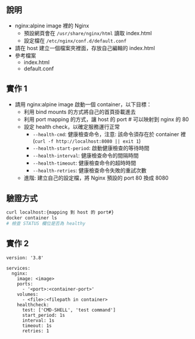 ## 說明

- nginx:alpine image 裡的 Nginx
  - 預設網頁會在 `/usr/share/nginx/html` 讀取 index.html
  - 設定檔在 `/etc/nginx/conf.d/default.conf`
- 請在 host 建立一個檔案夾裡面，存放自己編輯的 index.html
- 參考檔案
  - index.html
  - default.conf

## 實作 1

- 請用 nginx:alpine image 啟動一個 container，以下目標：
  - 利用 bind mounts 的方式將自己的首頁掛載進去
  - 利用 port mapping 的方式，讓 host 的 port # 可以映射到 nginx 的 80
  - 設定 health check，以確定服務運行正常
    - `--health-cmd`: 健康檢查命令，注意: 該命令須存在於 container 裡 (`curl -f http://localhost:8080 || exit 1`)
    - `--health-start-period`: 啟動健康檢查的等待時間
    - `--health-interval`: 健康檢查命令的間隔時間
    - `--health-timeout`: 健康檢查命令的超時時間
    - `--health-retries`: 健康檢查命令失敗的重試次數
  - 進階: 建立自己的設定檔，將 Nginx 預設的 port 80 換成 8080

## 驗證方式

```bash
curl localhost:{mapping 到 host 的 port#}
docker container ls
# 檢查 STATUS 欄位是否為 healthy
```

## 實作 2

```
version: '3.8'

services:
  nginx:
    image: <image>
    ports:
      - '<port>:<container-port>'
    volumes:
      - <file>:<filepath in container>
    healthcheck:
      test: ['CMD-SHELL', 'test command']
      start_period: 1s
      interval: 1s
      timeout: 1s
      retries: 1
```
